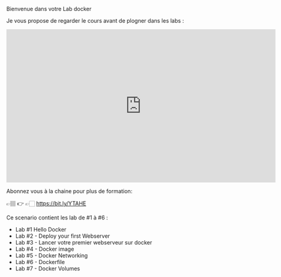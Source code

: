Bienvenue dans votre Lab docker

Je vous propose de regarder le cours avant de plogner dans les labs :

<center><iframe style="width: 700px;height: 400px;" src="https://www.youtube-nocookie.com/embed/C2InZvQc_zY" frameborder="0" allow="accelerometer; autoplay; encrypted-media; gyroscope; picture-in-picture" allowfullscreen></iframe></center>

Abonnez vous à la chaine pour plus de formation:

👉🏽 👉 👉🏻 https://bit.ly/YTAHE

Ce scenario contient les lab de #1 à #6 :

- Lab #1 Hello Docker
- Lab #2 - Deploy your first Webserver
- Lab #3 - Lancer votre premier webserveur sur docker
- Lab #4 - Docker image
- Lab #5 - Docker Networking
- Lab #6 - Dockerfile
- Lab #7 - Docker Volumes
